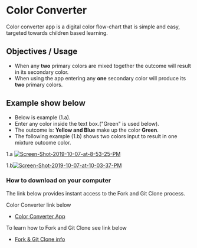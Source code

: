 # Color Converter

Color converter app is a digital color flow-chart that is simple and easy, targeted towards children based learning.

## Objectives / Usage

* When any **two** primary colors are mixed together the outcome will result in its secondary color.
* When using the app entering any **one** secondary color will produce its **two** primary colors.

## Example show below

* Below is example (1.a).
* Enter any color inside the text box.("Green" is used below).
* The outcome is: **Yellow and Blue** make up the color **Green**.
* The following example (1.b) shows two colors input to result in one mixture outcome color.

1.a <a href="https://ibb.co/P1NnW9Y"><img src="https://i.ibb.co/HGVsPx2/Screen-Shot-2019-10-07-at-8-53-25-PM.png" alt="Screen-Shot-2019-10-07-at-8-53-25-PM" border="0"></a>

1.b<a href="https://ibb.co/tcYzZDL"><img src="https://i.ibb.co/FJ8XszH/Screen-Shot-2019-10-07-at-10-03-37-PM.png" alt="Screen-Shot-2019-10-07-at-10-03-37-PM" border="0"></a>

### How to download on your computer

The link below provides instant access to the Fork and Git Clone process.

Color Converter link below

* [Color Converter App](https://github.com/Mr-Jess/color-converter)

To learn how to Fork and Git Clone see link below

* [Fork & Git Clone info](https://guides.github.com/activities/forking/)